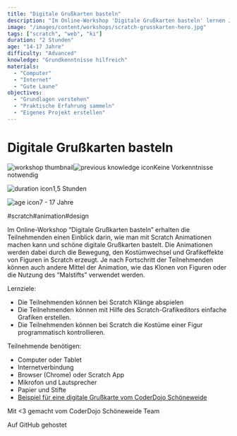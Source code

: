 ```yaml
---
title: "Digitale Grußkarten basteln"
description: "Im Online-Workshop 'Digitale Grußkarten basteln' lernen Jugendliche mit Scratch Animationen für einzigartige digitale Grußkarten zu erstellen."
image: "/images/content/workshops/scratch-grusskarten-hero.jpg"
tags: ["scratch", "web", "ki"]
duration: "2 Stunden"
age: "14-17 Jahre"
difficulty: "Advanced"
knowledge: "Grundkenntnisse hilfreich"
materials:
  - "Computer"
  - "Internet"
  - "Gute Laune"
objectives:
  - "Grundlagen verstehen"
  - "Praktische Erfahrung sammeln"
  - "Eigenes Projekt erstellen"
---
```


# Digitale Grußkarten basteln

![workshop thumbnail](/de/workshops/scratch-grusskarten/grusskarte.png)![previous knowledge icon](/images/knowledge.svg)Keine Vorkenntnisse notwendig

![duration icon](/images/clock.svg)1,5 Stunden

![age icon](/images/user.svg)7 - 17 Jahre

#scratch#animation#design

Im Online-Workshop “Digitale Grußkarten basteln” erhalten die Teilnehmenden einen Einblick darin, wie man mit Scratch Animationen machen kann und schöne digitale Grußkarten bastelt. Die Animationen werden dabei durch die Bewegung, den Kostümwechsel und Grafikeffekte von Figuren in Scratch erzeugt. Je nach Fortschritt der Teilnehmenden können auch andere Mittel der Animation, wie das Klonen von Figuren oder die Nutzung des “Malstifts” verwendet werden.

Lernziele:

- Die Teilnehmenden können bei Scratch Klänge abspielen
- Die Teilnehmenden können mit Hilfe des Scratch-Grafikeditors einfache Grafiken erstellen.
- Die Teilnehmenden können bei Scratch die Kostüme einer Figur programmatisch kontrollieren.

Teilnehmende benötigen:

- Computer oder Tablet
- Internetverbindung
- Browser (Chrome) oder Scratch App
- Mikrofon und Lautsprecher
- Papier und Stifte
- [Beispiel für eine digitale Grußkarte vom CoderDojo Schöneweide](https://scratch.mit.edu/projects/462061771)

Mit <3 gemacht vom CoderDojo Schöneweide Team

Auf GitHub gehostet

